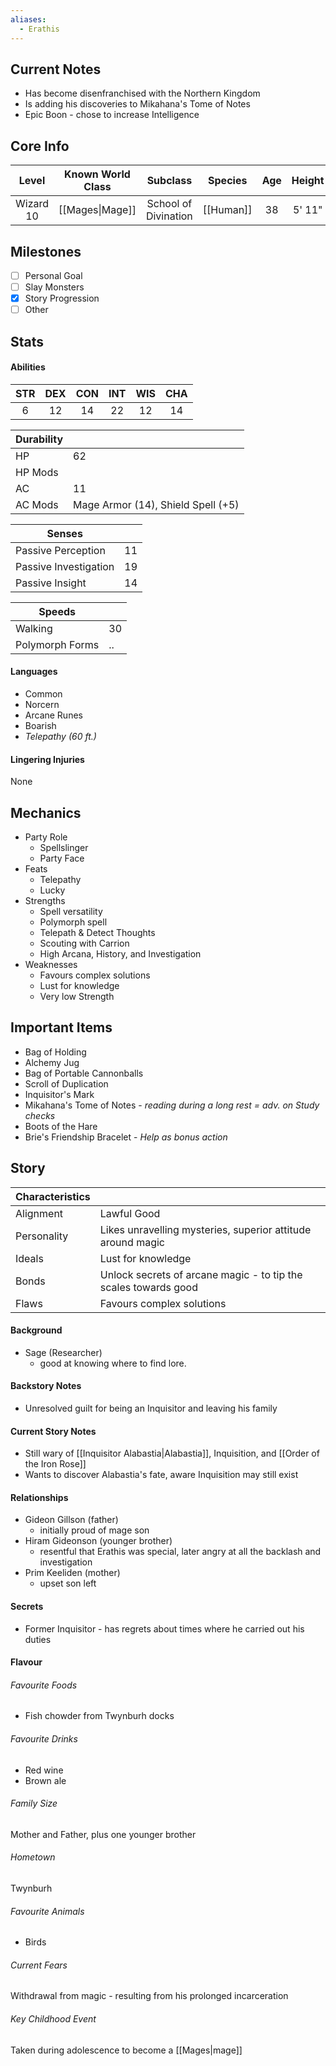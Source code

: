 ```yaml
---
aliases:
  - Erathis
---
```


## Current Notes

- Has become disenfranchised with the Northern Kingdom
- Is adding his discoveries to Mikahana's Tome of Notes
- Epic Boon - chose to increase Intelligence

## Core Info

|   Level   | Known World Class |       Subclass       |  Species  | Age | Height | Build |
| :-------: | :---------------: | :------------------: | :-------: | :-: | :----: | :---: |
| Wizard 10 |  [[Mages\|Mage]]  | School of Divination | [[Human]] | 38  | 5' 11" | Thin  |

## Milestones

- [ ] Personal Goal
- [ ] Slay Monsters
- [x] Story Progression
- [ ] Other

## Stats

#### Abilities

| STR | DEX | CON | INT | WIS | CHA |
| :-: | :-: | :-: | :-: | :-: | :-: |
|  6  | 12  | 14  | 22  | 12  | 14  |

| Durability |                                    |
| ---------- | ---------------------------------- |
| HP         | 62                                 |
| HP Mods    |                                    |
| AC         | 11                                 |
| AC Mods    | Mage Armor (14), Shield Spell (+5) |

| Senses                |     |
| --------------------- | --- |
| Passive Perception    | 11  |
| Passive Investigation | 19  |
| Passive Insight       | 14  |

| Speeds          |     |
| --------------- | --- |
| Walking         | 30  |
| Polymorph Forms | ..  |

#### Languages

- Common
- Norcern
- Arcane Runes
- Boarish
- _Telepathy (60 ft.)_

#### Lingering Injuries

None

## Mechanics

- Party Role
  - Spellslinger
  - Party Face
- Feats
  - Telepathy
  - Lucky
- Strengths
  - Spell versatility
  - Polymorph spell
  - Telepath & Detect Thoughts
  - Scouting with Carrion
  - High Arcana, History, and Investigation
- Weaknesses
  - Favours complex solutions
  - Lust for knowledge
  - Very low Strength

## Important Items

- Bag of Holding
- Alchemy Jug
- Bag of Portable Cannonballs
- Scroll of Duplication
- Inquisitor's Mark
- Mikahana's Tome of Notes - _reading during a long rest = adv. on Study checks_
- Boots of the Hare
- Brie's Friendship Bracelet - _Help as bonus action_

## Story

| Characteristics |                                                                 |
| --------------- | --------------------------------------------------------------- |
| Alignment       | Lawful Good                                                     |
| Personality     | Likes unravelling mysteries, superior attitude around magic     |
| Ideals          | Lust for knowledge                                              |
| Bonds           | Unlock secrets of arcane magic - to tip the scales towards good |
| Flaws           | Favours complex solutions                                       |

#### Background

- Sage (Researcher)
  - good at knowing where to find lore.

#### Backstory Notes

- Unresolved guilt for being an Inquisitor and leaving his family

#### Current Story Notes

- Still wary of [[Inquisitor Alabastia|Alabastia]], Inquisition, and [[Order of the Iron Rose]]
- Wants to discover Alabastia's fate, aware Inquisition may still exist

#### Relationships

- Gideon Gillson (father)
  - initially proud of mage son
- Hiram Gideonson (younger brother)
  - resentful that Erathis was special, later angry at all the backlash and investigation
- Prim Keeliden (mother)
  - upset son left

#### Secrets

- Former Inquisitor - has regrets about times where he carried out his duties

#### Flavour

###### Favourite Foods

- Fish chowder from Twynburh docks

###### Favourite Drinks

- Red wine
- Brown ale

###### Family Size

Mother and Father, plus one younger brother

###### Hometown

Twynburh

###### Favourite Animals

- Birds

###### Current Fears

Withdrawal from magic - resulting from his prolonged incarceration

###### Key Childhood Event

Taken during adolescence to become a [[Mages|mage]]
